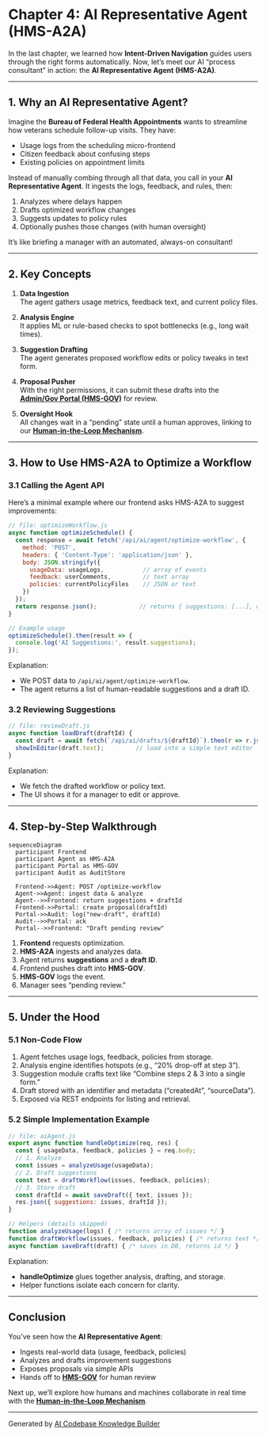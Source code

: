 # Chapter 4: AI Representative Agent (HMS-A2A)

In the last chapter, we learned how **Intent-Driven Navigation** guides users through the right forms automatically. Now, let’s meet our AI “process consultant” in action: the **AI Representative Agent (HMS-A2A)**.

---

## 1. Why an AI Representative Agent?

Imagine the **Bureau of Federal Health Appointments** wants to streamline how veterans schedule follow-up visits. They have:

- Usage logs from the scheduling micro-frontend  
- Citizen feedback about confusing steps  
- Existing policies on appointment limits  

Instead of manually combing through all that data, you call in your **AI Representative Agent**. It ingests the logs, feedback, and rules, then:

1. Analyzes where delays happen  
2. Drafts optimized workflow changes  
3. Suggests updates to policy rules  
4. Optionally pushes those changes (with human oversight)

It’s like briefing a manager with an automated, always-on consultant!

---

## 2. Key Concepts

1. **Data Ingestion**  
   The agent gathers usage metrics, feedback text, and current policy files.

2. **Analysis Engine**  
   It applies ML or rule-based checks to spot bottlenecks (e.g., long wait times).

3. **Suggestion Drafting**  
   The agent generates proposed workflow edits or policy tweaks in text form.

4. **Proposal Pusher**  
   With the right permissions, it can submit these drafts into the **[Admin/Gov Portal (HMS-GOV)](02_admin_gov_portal__hms_gov__.md)** for review.

5. **Oversight Hook**  
   All changes wait in a “pending” state until a human approves, linking to our **[Human-in-the-Loop Mechanism](05_human_in_the_loop__hitl__mechanism_.md)**.

---

## 3. How to Use HMS-A2A to Optimize a Workflow

### 3.1 Calling the Agent API

Here’s a minimal example where our frontend asks HMS-A2A to suggest improvements:

```js
// file: optimizeWorkflow.js
async function optimizeSchedule() {
  const response = await fetch('/api/ai/agent/optimize-workflow', {
    method: 'POST',
    headers: { 'Content-Type': 'application/json' },
    body: JSON.stringify({
      usageData: usageLogs,           // array of events
      feedback: userComments,         // text array
      policies: currentPolicyFiles    // JSON or text
    })
  });
  return response.json();            // returns { suggestions: [...], draftId: 123 }
}

// Example usage
optimizeSchedule().then(result => {
  console.log('AI Suggestions:', result.suggestions);
});
```

Explanation:  
- We POST data to `/api/ai/agent/optimize-workflow`.  
- The agent returns a list of human-readable suggestions and a draft ID.

### 3.2 Reviewing Suggestions

```js
// file: reviewDraft.js
async function loadDraft(draftId) {
  const draft = await fetch(`/api/ai/drafts/${draftId}`).then(r => r.json());
  showInEditor(draft.text);         // load into a simple text editor
}
```

Explanation:  
- We fetch the drafted workflow or policy text.  
- The UI shows it for a manager to edit or approve.

---

## 4. Step-by-Step Walkthrough

```mermaid
sequenceDiagram
  participant Frontend
  participant Agent as HMS-A2A
  participant Portal as HMS-GOV
  participant Audit as AuditStore

  Frontend->>Agent: POST /optimize-workflow
  Agent->>Agent: ingest data & analyze
  Agent-->>Frontend: return suggestions + draftId
  Frontend->>Portal: create proposal(draftId)
  Portal->>Audit: log("new-draft", draftId)
  Audit-->>Portal: ack
  Portal-->>Frontend: "Draft pending review"
```

1. **Frontend** requests optimization.  
2. **HMS-A2A** ingests and analyzes data.  
3. Agent returns **suggestions** and a **draft ID**.  
4. Frontend pushes draft into **HMS-GOV**.  
5. **HMS-GOV** logs the event.  
6. Manager sees “pending review.”

---

## 5. Under the Hood

### 5.1 Non-Code Flow

1. Agent fetches usage logs, feedback, policies from storage.  
2. Analysis engine identifies hotspots (e.g., “20% drop-off at step 3”).  
3. Suggestion module crafts text like “Combine steps 2 & 3 into a single form.”  
4. Draft stored with an identifier and metadata (“createdAt”, “sourceData”).  
5. Exposed via REST endpoints for listing and retrieval.

### 5.2 Simple Implementation Example

```js
// file: aiAgent.js
export async function handleOptimize(req, res) {
  const { usageData, feedback, policies } = req.body;
  // 1. Analyze
  const issues = analyzeUsage(usageData);
  // 2. Draft suggestions
  const text = draftWorkflow(issues, feedback, policies);
  // 3. Store draft
  const draftId = await saveDraft({ text, issues });
  res.json({ suggestions: issues, draftId });
}

// Helpers (details skipped)
function analyzeUsage(logs) { /* returns array of issues */ }
function draftWorkflow(issues, feedback, policies) { /* returns text */ }
async function saveDraft(draft) { /* saves in DB, returns id */ }
```

Explanation:  
- **handleOptimize** glues together analysis, drafting, and storage.  
- Helper functions isolate each concern for clarity.

---

## Conclusion

You’ve seen how the **AI Representative Agent**:

- Ingests real-world data (usage, feedback, policies)  
- Analyzes and drafts improvement suggestions  
- Exposes proposals via simple APIs  
- Hands off to **[HMS-GOV](02_admin_gov_portal__hms_gov__.md)** for human review

Next up, we’ll explore how humans and machines collaborate in real time with the **[Human-in-the-Loop Mechanism](05_human_in_the_loop__hitl__mechanism_.md)**.

---

Generated by [AI Codebase Knowledge Builder](https://github.com/The-Pocket/Tutorial-Codebase-Knowledge)